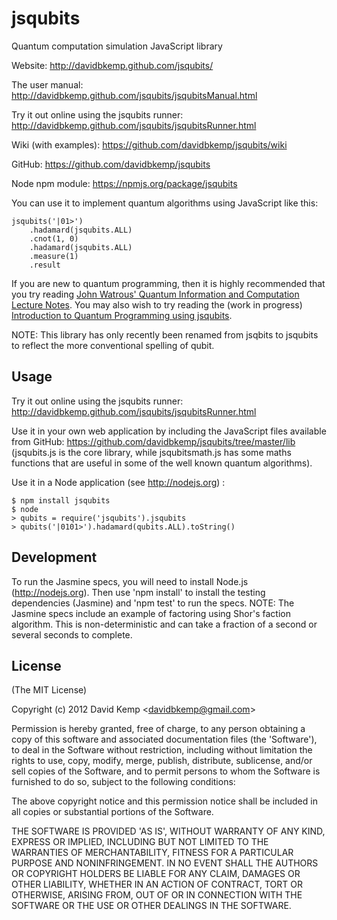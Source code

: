 
# jsqubits

  Quantum computation simulation JavaScript library

Website:
http://davidbkemp.github.com/jsqubits/

The user manual:
http://davidbkemp.github.com/jsqubits/jsqubitsManual.html

Try it out online using the jsqubits runner:
http://davidbkemp.github.com/jsqubits/jsqubitsRunner.html

Wiki (with examples):
https://github.com/davidbkemp/jsqubits/wiki

GitHub:
https://github.com/davidbkemp/jsqubits

Node npm module:
https://npmjs.org/package/jsqubits

You can use it to implement quantum algorithms using JavaScript like this:

    jsqubits('|01>')
        .hadamard(jsqubits.ALL)
        .cnot(1, 0)
        .hadamard(jsqubits.ALL)
        .measure(1)
        .result

If you are new to quantum programming, then it is highly recommended that you try reading
[John Watrous' Quantum Information and Computation Lecture Notes](http://www.cs.uwaterloo.ca/~watrous/lecture-notes.html).
You may also wish to try reading the (work in progress) [Introduction to Quantum Programming using jsqubits](http://davidbkemp.github.com/jsqubits/jsqubitsTutorial.html).

NOTE: This library has only recently been renamed from jsqbits to jsqubits to reflect the more conventional spelling of qubit.

Usage
-----
Try it out online using the jsqubits runner:
http://davidbkemp.github.com/jsqubits/jsqubitsRunner.html

Use it in your own web application by including the JavaScript files available from GitHub:
https://github.com/davidbkemp/jsqubits/tree/master/lib
(jsqubits.js is the core library, while jsqubitsmath.js has some maths functions that are useful in some of the well known quantum algorithms).

Use it in a Node application (see http://nodejs.org) :

    $ npm install jsqubits
    $ node
    > qubits = require('jsqubits').jsqubits
    > qubits('|0101>').hadamard(qubits.ALL).toString()

Development
-----------
To run the Jasmine specs, you will need to install Node.js (http://nodejs.org).
Then use 'npm install' to install the testing dependencies (Jasmine) and 'npm test' to run the specs.
NOTE: The Jasmine specs include an example of factoring using Shor's faction algorithm.  This is non-deterministic and can take a fraction of a second or several seconds to complete.

License
-------

(The MIT License)

Copyright (c) 2012 David Kemp &lt;davidbkemp@gmail.com&gt;

Permission is hereby granted, free of charge, to any person obtaining
a copy of this software and associated documentation files (the
'Software'), to deal in the Software without restriction, including
without limitation the rights to use, copy, modify, merge, publish,
distribute, sublicense, and/or sell copies of the Software, and to
permit persons to whom the Software is furnished to do so, subject to
the following conditions:

The above copyright notice and this permission notice shall be
included in all copies or substantial portions of the Software.

THE SOFTWARE IS PROVIDED 'AS IS', WITHOUT WARRANTY OF ANY KIND,
EXPRESS OR IMPLIED, INCLUDING BUT NOT LIMITED TO THE WARRANTIES OF
MERCHANTABILITY, FITNESS FOR A PARTICULAR PURPOSE AND NONINFRINGEMENT.
IN NO EVENT SHALL THE AUTHORS OR COPYRIGHT HOLDERS BE LIABLE FOR ANY
CLAIM, DAMAGES OR OTHER LIABILITY, WHETHER IN AN ACTION OF CONTRACT,
TORT OR OTHERWISE, ARISING FROM, OUT OF OR IN CONNECTION WITH THE
SOFTWARE OR THE USE OR OTHER DEALINGS IN THE SOFTWARE.